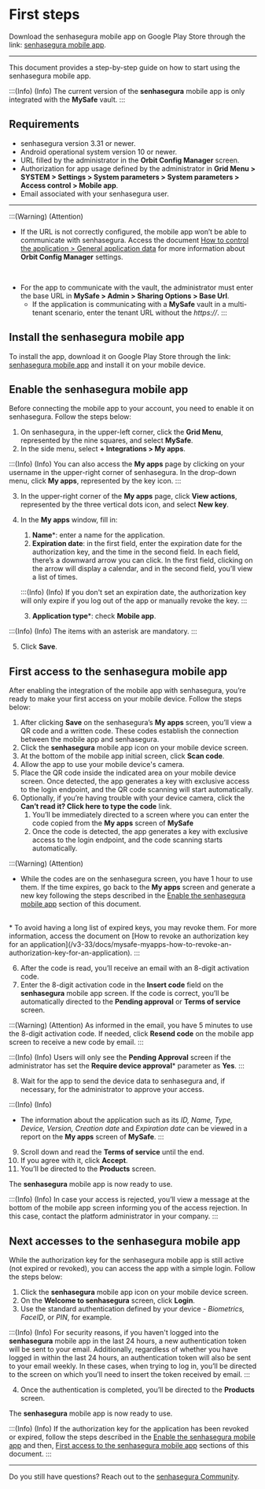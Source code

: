 # First steps

Download the senhasegura mobile app on Google Play Store through the link: [senhasegura mobile app](https://play.google.com/store/apps/details?id=com.senhasegura).
***


This document provides a step-by-step guide on how to start using the senhasegura mobile app.

:::(Info) (Info)
The current version of the **senhasegura** mobile app is only integrated with the **MySafe** vault.
:::

## Requirements


* senhasegura version 3.31 or newer.
* Android operational system version 10 or newer.
* URL filled by the administrator in the **Orbit Config Manager** screen.
* Authorization for app usage defined by the administrator in **Grid Menu > SYSTEM > Settings > System parameters > System parameters > Access control > Mobile app**.
* Email associated with your senhasegura user.

***
:::(Warning) (Attention)
* If the URL is not correctly configured, the mobile app won’t be able to communicate with senhasegura. Access the document [How to control the application > General application data](/v3-33/docs/orbit-web-how-to-control-the-application#general-application-data) for more information about **Orbit Config Manager** settings.

<br>

* For the app to communicate with the vault, the administrator must enter the base URL in **MySafe > Admin > Sharing Options > Base Url**. 
    * If the application is communicating with a **MySafe** vault in a multi-tenant scenario, enter the tenant URL without the *https://*. 
:::


## Install the senhasegura mobile app 

To install the app, download it on Google Play Store through the link: [senhasegura mobile app](https://play.google.com/store/apps/details?id=com.senhasegura) and install it on your mobile device.

## Enable the senhasegura mobile app 
Before connecting the mobile app to your account, you need to enable it on senhasegura. Follow the steps below:

1. On senhasegura, in the upper-left corner, click the **Grid Menu**, represented by the nine squares, and select **MySafe**.
2. In the side menu, select **+ Integrations > My apps**.

:::(Info) (Info)
You can also access the **My apps** page by clicking on your username in the upper-right corner of senhasegura. In the drop-down menu, click **My apps**, represented by the key icon.
:::

3. In the upper-right corner of the **My apps** page, click **View actions**, represented by the three vertical dots icon, and select **New key**.
4. In the **My apps** window, fill in:
    1. **Name***: enter a name for the application.
    2. **Expiration date**: in the first field, enter the expiration date for the authorization key, and the time in the second field. In each field, there’s a downward arrow you can click. In the first field, clicking on the arrow will display a calendar, and in the second field, you’ll view a list of times. 

    :::(Info) (Info)
     If you don't set an expiration date, the authorization key will only expire if you log out of the app or manually revoke the key.
    :::
   
    3. **Application type***: check **Mobile app**. 


:::(Info) (Info)
The items with an asterisk are mandatory.
:::

5. Click **Save**.


## First access to the senhasegura mobile app
After enabling the integration of the mobile app with senhasegura, you’re ready to make your first access on your mobile device. Follow the steps below:

1. After clicking **Save** on the senhasegura’s **My apps** screen, you’ll view a QR code and a written code.  These codes establish the connection between the mobile app and senhasegura.
2. Click the **senhasegura** mobile app icon on your mobile device screen.
3. At the bottom of the mobile app initial screen, click **Scan code**.
4. Allow the app to use your mobile device's camera. 
5. Place the QR code inside the indicated area on your mobile device screen. Once detected, the app generates a key with exclusive access to the login endpoint, and the QR code scanning will start automatically. 
6. Optionally, if you’re having trouble with your device camera, click the **Can’t read it? Click here to type the code** link.
    1. You’ll be immediately directed to a screen where you can enter the code copied from the **My apps** screen of **MySafe**
    2. Once the code is detected, the app generates a key with exclusive access to the login endpoint, and the code scanning starts automatically. 

:::(Warning) (Attention)
* While the codes are on the senhasegura screen, you have 1 hour to use them. If the time expires, go back to the **My apps** screen and generate a new key following the steps described in the [Enable the senhasegura mobile app](/v3-33/docs/senhasegura-mobile-app-first-steps#enable-the-senhasegura-mobile-app) section of this document.
<br>
* To avoid having a long list of expired keys, you may revoke them. For more information, access the document on [How to revoke an authorization key for an application](/v3-33/docs/mysafe-myapps-how-to-revoke-an-authorization-key-for-an-application). 
:::

6. After the code is read, you’ll receive an email with an 8-digit activation code.
7. Enter the 8-digit activation code in the **Insert code** field on the **senhasegura** mobile app screen. If the code is correct, you’ll be automatically directed to the **Pending approval** or **Terms of service** screen.


:::(Warning) (Attention)
As informed in the email, you have 5 minutes to use the 8-digit activation code. If needed, click **Resend code** on the mobile app screen to receive a new code by email.
:::

:::(Info) (Info)
Users will only see the **Pending Approval** screen if the administrator has set the **Require device approval*** parameter as **Yes**.
:::

8. Wait for the app to send the device data to senhasegura and, if necessary, for the administrator to approve your access.

:::(Info) (Info)
* The information about the application such as its *ID, Name, Type, Device, Version, Creation date* and *Expiration date* can be viewed in a report on the **My apps** screen of **MySafe**.
:::

9. Scroll down and read the **Terms of service** until the end.
10. If you agree with it, click **Accept**. 
11. You’ll be directed to the **Products** screen.

The **senhasegura** mobile app is now ready to use.

:::(Info) (Info)
In case your access is rejected, you’ll view a message at the bottom of the mobile app screen informing you of the access rejection. In this case, contact the platform administrator in your company.
:::

## Next accesses to the senhasegura mobile app

While the authorization key for the senhasegura mobile app is still active (not expired or revoked), you can access the app with a simple login. Follow the steps below:
1. Click the **senhasegura** mobile app icon on your mobile device screen.
2. On the **Welcome to senhasegura** screen, click **Login**.
3. Use the standard authentication defined by your device - *Biometrics, FaceID*, or *PIN*, for example.

:::(Info) (Info)
For security reasons, if you haven't logged into the **senhasegura** mobile app in the last 24 hours, a new authentication token will be sent to your email. Additionally, regardless of whether you have logged in within the last 24 hours, an authentication token will also be sent to your email weekly. In these cases, when trying to log in, you’ll be directed to the screen on which you’ll need to insert the token received by email.
:::

4. Once the authentication is completed, you’ll be directed to the **Products** screen.

The **senhasegura** mobile app is now ready to use.

:::(Info) (Info)
If the authorization key for the application has been revoked or expired, follow the steps described in the [Enable the senhasegura mobile app](/v3-33/docs/senhasegura-mobile-app-first-steps#enable-the-senhasegura-mobile-app) and then, [First access to the senhasegura mobile app](/v3-33/docs/senhasegura-mobile-app-first-steps#next-accesses-to-the-senhasegura-mobile-app) sections of this document.
:::

*** 
Do you still have questions? Reach out to the [senhasegura Community](https://community.senhasegura.io/).
